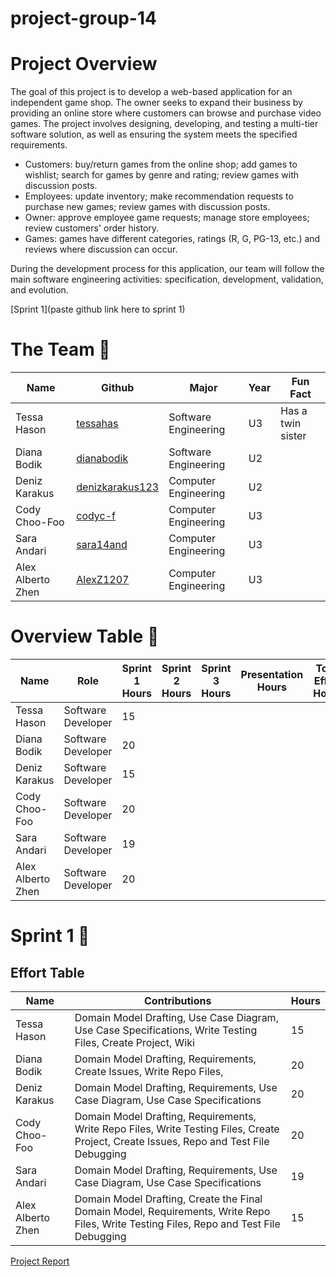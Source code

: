 # project-group-14

# Project Overview
The goal of this project is to develop a web-based application for an independent game shop. The owner seeks to expand their business by providing an online store where customers can browse and purchase video games. The project involves designing, developing, and testing a multi-tier software solution, as well as ensuring the system meets the specified requirements.
* Customers: buy/return games from the online shop; add games to wishlist; search for games by genre and rating; review games with discussion posts.
* Employees: update inventory; make recommendation requests to purchase new games; review games with discussion posts.
* Owner: approve employee game requests; manage store employees; review customers' order history.
* Games: games have different categories, ratings (R, G, PG-13, etc.) and reviews where discussion can occur. 

During the development process for this application, our team will follow the main software engineering activities: specification, development, validation, and evolution.

[Sprint 1](paste github link here to sprint 1) 

# The Team 👥 
| Name  | Github | Major | Year | Fun Fact |
| ------------- | ------------- | ------------- | ------------- | ------------- |
| Tessa Hason  | [tessahas](https://github.com/tessahas)  | Software Engineering | U3 | Has a twin sister |
| Diana Bodik | [dianabodik](https://github.com/dianabodik)  | Software Engineering | U2 | |
| Deniz Karakus  | [denizkarakus123](https://github.com/denizkarakus123)  | Computer Engineering | U2 |  |
| Cody Choo-Foo  | [codyc-f](https://github.com/codyc-f)  | Computer Engineering | U3 |  |
| Sara Andari | [sara14and](https://github.com/sara14and)  | Computer Engineering | U3 |  |
| Alex Alberto Zhen | [AlexZ1207](https://github.com/AlexZ1207)  | Computer Engineering | U3 | |

# Overview Table 🥇 
| Name  | Role | Sprint 1 Hours | Sprint 2 Hours | Sprint 3 Hours | Presentation Hours | Total Effort Hours |
| ------------- | ------------- | ------------- | ------------- | ------------- | ------------- | ------------- |
| Tessa Hason  |Software Developer |15 | | | | |
| Diana Bodik  |Software Developer |20 | | | | |
| Deniz Karakus |Software Developer |15 | | | | |
| Cody Choo-Foo  |Software Developer |20 | | | | |
| Sara Andari |Software Developer |19 | | | | |
| Alex Alberto Zhen |Software Developer |20 | | | | |

# Sprint 1 🏃 
## Effort Table
| Name  | Contributions | Hours |
| ------------- | ------------- | ------------- |
| Tessa Hason  |Domain Model Drafting, Use Case Diagram, Use Case Specifications, Write Testing Files, Create Project, Wiki |15 |
| Diana Bodik  |Domain Model Drafting, Requirements, Create Issues, Write Repo Files, |20 |
| Deniz Karakus  |Domain Model Drafting, Requirements, Use Case Diagram, Use Case Specifications |20 |
| Cody Choo-Foo  |Domain Model Drafting, Requirements, Write Repo Files, Write Testing Files, Create Project, Create Issues, Repo and Test File Debugging |20 |
| Sara Andari |Domain Model Drafting, Requirements, Use Case Diagram, Use Case Specifications |19 |
| Alex Alberto Zhen |Domain Model Drafting, Create the Final Domain Model, Requirements, Write Repo Files, Write Testing Files, Repo and Test File Debugging|15 |


[Project Report]()

